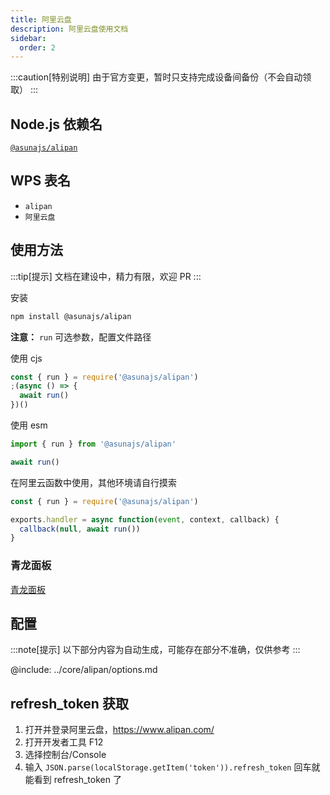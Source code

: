 ```yaml
---
title: 阿里云盘
description: 阿里云盘使用文档
sidebar:
  order: 2
---
```


:::caution[特别说明]
由于官方变更，暂时只支持完成设备间备份（不会自动领取）
:::

## Node.js 依赖名

[`@asunajs/alipan`](https://www.npmjs.com/package/@asunajs/alipan)

## WPS 表名

- `alipan`
- `阿里云盘`

## 使用方法

:::tip[提示]
文档在建设中，精力有限，欢迎 PR
:::

安装

```bash
npm install @asunajs/alipan
```

**注意：** `run` 可选参数，配置文件路径

使用 cjs

```js
const { run } = require('@asunajs/alipan')
;(async () => {
  await run()
})()
```

使用 esm

```js
import { run } from '@asunajs/alipan'

await run()
```

在阿里云函数中使用，其他环境请自行摸索

```js
const { run } = require('@asunajs/alipan')

exports.handler = async function(event, context, callback) {
  callback(null, await run())
}
```

### 青龙面板

[青龙面板](/guides/qinglong/)

## 配置

:::note[提示]
以下部分内容为自动生成，可能存在部分不准确，仅供参考
:::

@include: ../core/alipan/options.md

## refresh_token 获取

1. 打开并登录阿里云盘，https://www.alipan.com/
2. 打开开发者工具 F12
3. 选择控制台/Console
4. 输入 `JSON.parse(localStorage.getItem('token')).refresh_token` 回车就能看到 refresh_token 了
